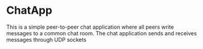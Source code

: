 # ChatApp

This is a simple peer-to-peer chat application where all peers write messages to a common chat room.
The chat application sends and receives messages through UDP sockets
